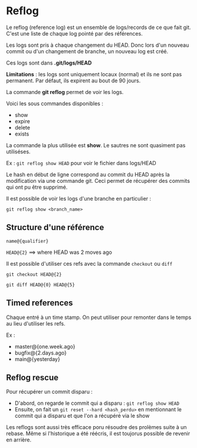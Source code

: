 # Reflog

Le reflog (reference log) est un ensemble de logs/records de ce que fait git. C'est une liste de chaque log pointé par des références.

Les logs sont pris à chaque changement du HEAD. Donc lors d'un nouveau commit ou d'un changement de branche, un nouveau log est créé.

Ces logs sont dans **.git/logs/HEAD**

**Limitations** : les logs sont uniquement locaux (normal) et ils ne sont pas permanent. Par défaut, ils expirent au bout de 90 jours.

La commande **git reflog** permet de voir les logs.

Voici les sous commandes disponibles :
* show
* expire
* delete
* exists

La commande la plus utilisée est **show**. Le sautres ne sont quasiment pas utiliséses.

Ex : ```git reflog show HEAD``` pour voir le fichier dans logs/HEAD

Le hash en début de ligne correspond au commit du HEAD après la modification via une commande git. Ceci permet de récupérer des commits qui ont pu être supprimé.

Il est possible de voir les logs d'une branche en particulier :
```
git reflog show <branch_name>
```

## Structure d'une référence
```
name@{qualifier}
```

``HEAD@{2}`` ==> where HEAD was 2 moves ago

Il est possible d'utiliser ces refs avec la commande ``checkout`` ou ``diff``
```
git checkout HEAD@{2}
```

```
git diff HEAD@{0} HEAD@{5}
```

## Timed references

Chaque entré à un time stamp. On peut utiliser pour remonter dans le temps au lieu d'utiliser les refs.

Ex :
* master@{one.week.ago}
* bugfix@{2.days.ago}
* main@{yesterday}

## Reflog rescue

Pour récupérer un commit disparu :
* D'abord, on regarde le commit qui a disparu : ``git reflog show HEAD``
* Ensuite, on fait un ``git reset --hard <hash_perdu>`` en mentionnant le commit qui a disparu et que l'on a récupéré via le show

Les reflogs sont aussi très efficace poru résoudre des prolèmes suite à un rebase. Même si l'historique a été réécris, il est toujorus possible de revenir en arrière.
